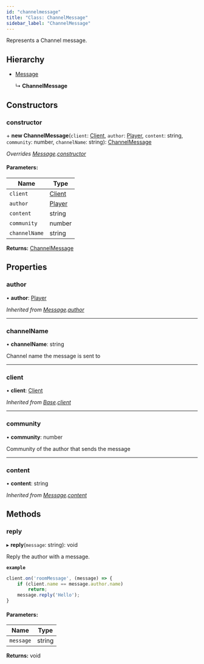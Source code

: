 ```yaml
---
id: "channelmessage"
title: "Class: ChannelMessage"
sidebar_label: "ChannelMessage"
---
```


Represents a Channel message.

## Hierarchy

* [Message](message.md)

  ↳ **ChannelMessage**

## Constructors

### constructor

\+ **new ChannelMessage**(`client`: [Client](client.md), `author`: [Player](player.md), `content`: string, `community`: number, `channelName`: string): [ChannelMessage](channelmessage.md)

*Overrides [Message](message.md).[constructor](message.md#constructor)*

#### Parameters:

Name | Type |
------ | ------ |
`client` | [Client](client.md) |
`author` | [Player](player.md) |
`content` | string |
`community` | number |
`channelName` | string |

**Returns:** [ChannelMessage](channelmessage.md)

## Properties

### author

•  **author**: [Player](player.md)

*Inherited from [Message](message.md).[author](message.md#author)*

___

### channelName

•  **channelName**: string

Channel name the message is sent to

___

### client

•  **client**: [Client](client.md)

*Inherited from [Base](base.md).[client](base.md#client)*

___

### community

•  **community**: number

Community of the author that sends the message

___

### content

•  **content**: string

*Inherited from [Message](message.md).[content](message.md#content)*

## Methods

### reply

▸ **reply**(`message`: string): void

Reply the author with a message.

**`example`** 
```js
client.on('roomMessage', (message) => {
	if (client.name == message.author.name)
		return;
	message.reply('Hello');
}
```

#### Parameters:

Name | Type |
------ | ------ |
`message` | string |

**Returns:** void
